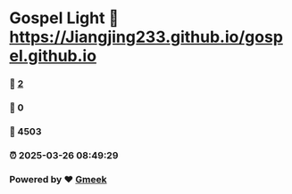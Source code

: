 # Gospel Light :link: https://Jiangjing233.github.io/gospel.github.io 
### :page_facing_up: [2](https://Jiangjing233.github.io/gospel.github.io/tag.html) 
### :speech_balloon: 0 
### :hibiscus: 4503 
### :alarm_clock: 2025-03-26 08:49:29 
### Powered by :heart: [Gmeek](https://github.com/Meekdai/Gmeek)
